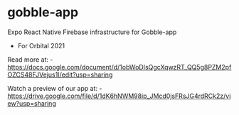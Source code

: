# gobble-app

Expo React Native Firebase infrastructure for Gobble-app
- For Orbital 2021

Read more at: -
https://docs.google.com/document/d/1obWoDIsQgcXqwzRT_QQ5g8PZM2pfOZCS48FJVejus1I/edit?usp=sharing

Watch a preview of our app at: -
https://drive.google.com/file/d/1dK6hNWM98ip_JMcd0jsFRsJG4rdRCk2z/view?usp=sharing

